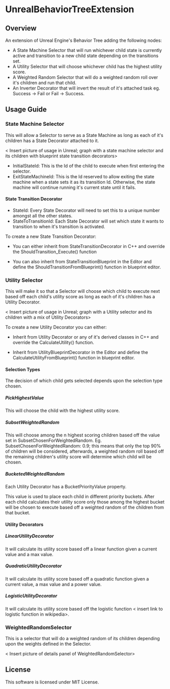 # UnrealBehaviorTreeExtension

## Overview

An extension of Unreal Engine's Behavior Tree adding the following nodes:
* A State Machine Selector that will run whichever child state is currently active and transition to a new child state depending on the transitions set.
* A Utility Selector that will choose whichever child has the highest utility score.
* A Weighted Random Selector that will do a weighted random roll over it's children and run that child.
* An Inverter Decorator that will invert the result of it's attached task eg. Success -> Fail or Fail -> Success.

## Usage Guide

### State Machine Selector

This will allow a Selector to serve as a State Machine as long as each of it's children has a State Decorator attached to it.

< Insert picture of usage in Unreal; graph with a state machine selector and its children with blueprint state transition decorators>

* InitialStateId: This is the Id of the child to execute when first entering the selector.
* ExitStateMachineId: This is the Id reserved to allow exiting the state machine when a state sets it as its transition Id.   Otherwise, the state machine will continue running it's current state until it fails.

<insert picture of Details Panel for State Machine Selector>
  
#### State Transition Decorator

<insert picture of Details Panel for State Decorator>
  
* StateId: Every State Decorator will need to set this to a unique number amongst all the other states.
* StateToTransitionId: Each State Decorator will set which state it wants to transition to when it's transition is activated.

To create a new State Transition Decorator:
* You can either inherit from StateTransitionDecorator in C++ and override the ShouldTransition_Execute() function

<insert header file of StateTransitionDecorator>
  
* You can also inherit from StateTransitionBlueprint in the Editor and define the ShouldTransitionFromBlueprint() function in blueprint editor.
  
 ### Utility Selector
 
 This will make it so that a Selector will choose which child to execute next based off each child's utility score as long as each of it's children has a Utility Decorator.
 
 < Insert picture of usage in Unreal; graph with a Utility selector and its children with a mix of Utility Decorators>
 
 To create a new Utility Decorator you can either:
   * Inherit from Utility Decorator or any of it's derived classes in C++ and override the CalculateUtility() function.
   
   <insert header file of UtilityDecorator>
  
   * Inherit from UtilityBlueprintDecorator in the Editor and define the CalculateUtilityFromBlueprint() function in blueprint editor.
 
 #### Selection Types
 
 The decision of which child gets selected depends upon the selection type chosen.
 
 <insert picture of Details Panel for Utility Selector>
  
  ##### PickHighestValue
  This will choose the child with the highest utility score.
  
  ##### SubsetWeightedRandom
  This will choose among the n highest scoring children based off the value set in SubsetChosenForWeightedRandom. Eg. SubsetChosenForWeightedRandom: 0.9; this means that only the top 90% of children will be considered, afterwards, a weighted random roll based off the remaining children's utility score will determine which child will be chosen.
  
  ##### BucketedWeightedRandom
  
  Each Utility Decorator has a BucketPriorityValue property.
  
  <insert picture of Details Panel for Utility Decorator>
  
  This value is used to place each child in different priority buckets. After each child calculates their utility score only    those among the highest bucket will be chosen to execute based off a weighted random of the children from that bucket.
  
   #### Utility Decorators

  ##### LinearUtilityDecorator
  It will calculate its utility score based off a linear function given a current value and a max value.
  
  ##### QuadraticUtilityDecorator
  It will calculate its utility score based off a quadratic function given a current value, a max value and a power value.
  
  ##### LogisticUtilityDecorator
  It will calculate its utility score based off the logistic function < insert link to logistic function in wikipedia>.
  
  ### WeightedRandomSelector
  
  This is a selector that will do a weighted random of its children depending upon the weights defined in the Selector.
  
  < Insert picture of details panel of WeightedRandomSelector>
  
  ## License
  
  This software is licensed under MIT License.
 
    
  

  
  

